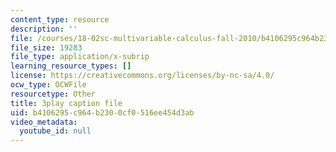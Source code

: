 ```yaml
---
content_type: resource
description: ''
file: /courses/18-02sc-multivariable-calculus-fall-2010/b4106295c964b2300cf0516ee454d3ab_I2Z6K_g5kpc.srt
file_size: 19283
file_type: application/x-subrip
learning_resource_types: []
license: https://creativecommons.org/licenses/by-nc-sa/4.0/
ocw_type: OCWFile
resourcetype: Other
title: 3play caption file
uid: b4106295-c964-b230-0cf0-516ee454d3ab
video_metadata:
  youtube_id: null
---
```


